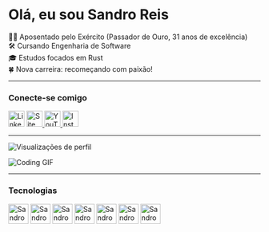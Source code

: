 # Olá, eu sou Sandro Reis

👨‍✈️ Aposentado pelo Exército (Passador de Ouro, 31 anos de excelência)  
🛠️ Cursando Engenharia de Software  
🎓 Estudos focados em Rust  
🍀 Nova carreira: recomeçando com paixão!

---

### Conecte-se comigo

<a href="https://www.linkedin.com/in/sandro-reis-9692513a/" target="_blank" title="LinkedIn"><img src="https://github.com/marcodotcastro/marcodotcastro/blob/master/linkedin.png?raw=true" alt="LinkedIn" width="32" height="32"/></a>
<a href="https://desenvolvendo.me" target="_blank" title="Site pessoal">
  <img src="https://github.com/marcodotcastro/marcodotcastro/blob/master/chrome.png?raw=true" alt="Site pessoal" width="32" height="32"/>
</a>
<a href="https://www.youtube.com/@veteranoedev" target="_blank" title="YouTube">
  <img src="https://github.com/marcodotcastro/marcodotcastro/blob/master/youtube-v2.png?raw=true" alt="YouTube" width="32" height="32"/>
</a>
<a href="https://instagram.com/irmao.sandroreis" target="_blank" title="Instagram">
  <img src="https://github.com/marcodotcastro/marcodotcastro/blob/master/instagram.png?raw=true" alt="Instagram" width="32" height="32"/>
</a>

---

![Visualizações de perfil](https://komarev.com/ghpvc/?username=marcodotcastro)

![Coding GIF](https://github.com/marcodotcastro/marcodotcastro/blob/master/code.gif?raw=true)

---

### Tecnologias

<img alt="Sandro-Rust" height="40" src="https://www.rust-lang.org/static/images/rust-logo-blk.svg"> 
<img alt="Sandro-Slint" height="40" src="https://docs.slint.dev/latest/docs/slint/_astro/slint-logo-small-light.DRFn4pZL.svg">
<img alt="Sandro-Rocket" height="40" src="https://rocket.rs/images/sponsors/rwf2.gif">
<img alt="Sandro-Actix" height="40" src="https://actix.rs/img/logo.png">
<img alt="Sandro-Git" height="40" src="https://git-scm.com/images/logo@2x.png">
<img alt="Sandro-Linux" height="40" src="https://upload.wikimedia.org/wikipedia/commons/thumb/3/35/Tux.svg/330px-Tux.svg.png">
<img alt="Sandro-Postgres" height="40" src="https://cdn.jsdelivr.net/gh/devicons/devicon/icons/postgresql/postgresql-original.svg">
